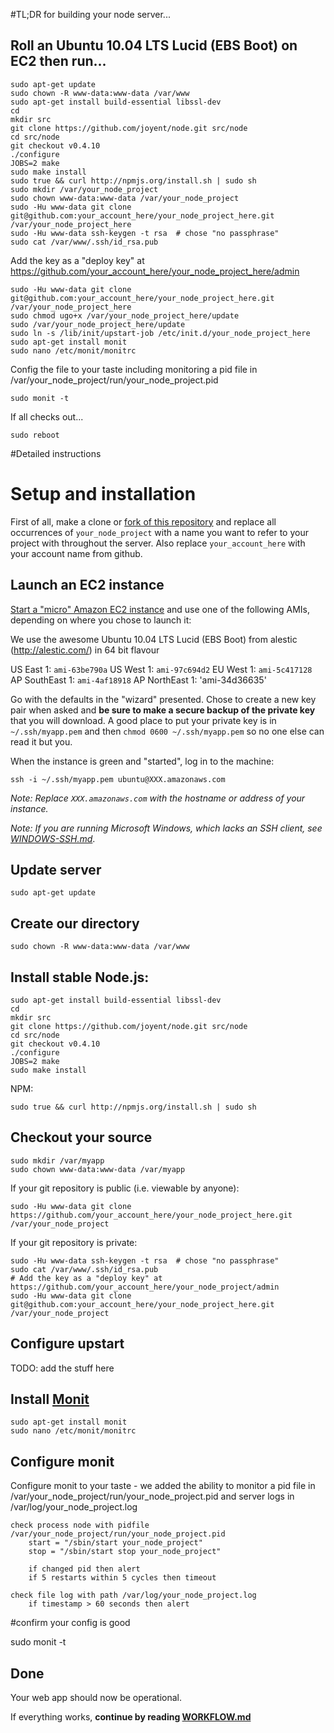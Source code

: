 #TL;DR for building your node server...

## Roll an Ubuntu 10.04 LTS Lucid (EBS Boot) on EC2 then run...

	sudo apt-get update
	sudo chown -R www-data:www-data /var/www
	sudo apt-get install build-essential libssl-dev
	cd
	mkdir src
	git clone https://github.com/joyent/node.git src/node
	cd src/node
	git checkout v0.4.10
	./configure
	JOBS=2 make
	sudo make install
	sudo true && curl http://npmjs.org/install.sh | sudo sh
	sudo mkdir /var/your_node_project
	sudo chown www-data:www-data /var/your_node_project
	sudo -Hu www-data git clone git@github.com:your_account_here/your_node_project_here.git /var/your_node_project_here
	sudo -Hu www-data ssh-keygen -t rsa  # chose "no passphrase"
	sudo cat /var/www/.ssh/id_rsa.pub
	
Add the key as a "deploy key" at https://github.com/your_account_here/your_node_project_here/admin

	sudo -Hu www-data git clone git@github.com:your_account_here/your_node_project_here.git /var/your_node_project_here
	sudo chmod ugo+x /var/your_node_project_here/update
	sudo /var/your_node_project_here/update
	sudo ln -s /lib/init/upstart-job /etc/init.d/your_node_project_here
	sudo apt-get install monit
	sudo nano /etc/monit/monitrc
	
Config the file to your taste including monitoring a pid file in /var/your_node_project/run/your_node_project.pid

	sudo monit -t
	
If all checks out...

	sudo reboot

#Detailed instructions

# Setup and installation

First of all, make a clone or [fork of this repository](http://help.github.com/fork-a-repo/) and replace all occurrences of `your_node_project` with a name you want to refer to your project with throughout the server.  Also replace `your_account_here` with your account name from github.

## Launch an EC2 instance

[Start a "micro" Amazon EC2 instance](https://console.aws.amazon.com/ec2/home) and use one of the following AMIs, depending on where you chose to launch it:

We use the awesome Ubuntu 10.04 LTS Lucid (EBS Boot) from alestic (http://alestic.com/) in 64 bit flavour

US East 1: `ami-63be790a`
US West 1: `ami-97c694d2`
EU West 1: `ami-5c417128`
AP SouthEast 1: `ami-4af18918`
AP NorthEast 1: 'ami-34d36635'

Go with the defaults in the "wizard" presented. Chose to create a new key pair when asked and **be sure to make a secure backup of the private key** that you will download. A good place to put your private key is in `~/.ssh/myapp.pem` and then `chmod 0600 ~/.ssh/myapp.pem` so no one else can read it but you.

When the instance is green and "started", log in to the machine:

    ssh -i ~/.ssh/myapp.pem ubuntu@XXX.amazonaws.com

*Note: Replace `XXX.amazonaws.com` with the hostname or address of your instance.*

*Note: If you are running Microsoft Windows, which lacks an SSH client, see [WINDOWS-SSH.md](WINDOWS-SSH.md#readme)*.

## Update server

	sudo apt-get update
	
## Create our directory
	sudo chown -R www-data:www-data /var/www

## Install stable Node.js:

	sudo apt-get install build-essential libssl-dev
	cd
	mkdir src
	git clone https://github.com/joyent/node.git src/node
	cd src/node
	git checkout v0.4.10
	./configure
	JOBS=2 make
	sudo make install

NPM:

    sudo true && curl http://npmjs.org/install.sh | sudo sh

## Checkout your source

    sudo mkdir /var/myapp
    sudo chown www-data:www-data /var/myapp

If your git repository is public (i.e. viewable by anyone):

    sudo -Hu www-data git clone https://github.com/your_account_here/your_node_project_here.git /var/your_node_project

If your git repository is private:

    sudo -Hu www-data ssh-keygen -t rsa  # chose "no passphrase"
    sudo cat /var/www/.ssh/id_rsa.pub
    # Add the key as a "deploy key" at https://github.com/your_account_here/your_node_project/admin
    sudo -Hu www-data git clone git@github.com:your_account_here/your_node_project_here.git /var/your_node_project

## Configure upstart

TODO: add the stuff here

## Install  [Monit](http://mmonit.com/monit/)
	sudo apt-get install monit
	sudo nano /etc/monit/monitrc

## Configure monit
Configure monit to your taste - we added the ability to monitor a pid file in /var/your_node_project/run/your_node_project.pid and server logs in /var/log/your_node_project.log

	check process node with pidfile /var/your_node_project/run/your_node_project.pid
        start = "/sbin/start your_node_project"
        stop = "/sbin/start stop your_node_project"

    	if changed pid then alert
    	if 5 restarts within 5 cycles then timeout

	check file log with path /var/log/your_node_project.log
		if timestamp > 60 seconds then alert

#confirm your config is good

sudo monit -t

## Done

Your web app should now be operational.

If everything works, **continue by reading [WORKFLOW.md](https://github.com/ctmaclean/ec2-webapp/blob/master/WORKFLOW.md#readme)**
